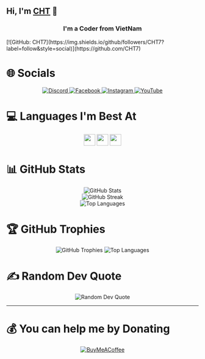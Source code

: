 ## Hi, I'm [CHT](https://www.facebook.com/C.hoangtan) 👋

<h3 align="center">I'm a Coder from VietNam</h3>
[![GitHub: CHT7](https://img.shields.io/github/followers/CHT7?label=follow&style=social)](https://github.com/CHT7)

# 🌐 Socials
<p align="center">
  <a href="https://discord.gg/khMBgqJ5A6">
    <img src="https://img.shields.io/badge/Discord-%237289DA.svg?logo=discord&logoColor=white" alt="Discord">
  </a>
  <a href="https://facebook.com/C.hoangtan">
    <img src="https://img.shields.io/badge/Facebook-%231877F2.svg?logo=Facebook&logoColor=white" alt="Facebook">
  </a>
  <a href="https://instagram.com/hoangtan.737">
    <img src="https://img.shields.io/badge/Instagram-%23E4405F.svg?logo=Instagram&logoColor=white" alt="Instagram">
  </a>
  <a href="https://youtube.com/c/UCSY6FP1mkXsyPawPU_s6hOg">
    <img src="https://img.shields.io/badge/YouTube-%23FF0000.svg?logo=YouTube&logoColor=white" alt="YouTube">
  </a>
</p>

# 💻 Languages I'm Best At
<p align="center">
  <code><img height="30" src="https://img.shields.io/badge/javascript-%23323330.svg?style=plastic&logo=javascript&logoColor=%23F7DF1E"></code>
  <code><img height="30" src="https://img.shields.io/badge/node.js-6DA55F?style=plastic&logo=node.js&logoColor=white"></code>
  <code><img height="30" src="https://img.shields.io/badge/python-3670A0?style=plastic&logo=python&logoColor=ffdd54"></code>
</p>

# 📊 GitHub Stats
<p align="center">
  <img src="https://github-readme-stats.vercel.app/api?username=CHT7&theme=radical&hide_border=false&include_all_commits=false&count_private=false" alt="GitHub Stats"><br/>
  <img src="https://github-readme-streak-stats.herokuapp.com/?user=CHT7&theme=radical&hide_border=false" alt="GitHub Streak"><br/>
  <img src="https://github-readme-stats.vercel.app/api/top-langs/?username=CHT7&theme=radical&hide_border=false&include_all_commits=false&count_private=false&layout=compact" alt="Top Languages">
</p>

# 🏆 GitHub Trophies
<p align="center">
  <img src="https://github-trophies.vercel.app/?username=CHT7&theme=dracula&no-frame=false&no-bg=true&margin-w=4" alt="GitHub Trophies">
  <img src="https://github-readme-stats.vercel.app/api/top-langs/?username=CHT7&theme=dracula" alt="Top Languages">
</p>

# ✍️ Random Dev Quote
<p align="center">
  <img src="https://quotes-github-readme.vercel.app/api?type=horizontal&theme=tokyonight" alt="Random Dev Quote">
</p>

---

# 💰 You can help me by Donating
<p align="center">
  <a href="https://www.buymeacoffee.com/HoangTan">
    <img src="https://img.shields.io/badge/Buy%20Me%20a%20Coffee-ffdd00?style=for-the-badge&logo=buy-me-a-coffee&logoColor=black" alt="BuyMeACoffee">
  </a>
</p>

